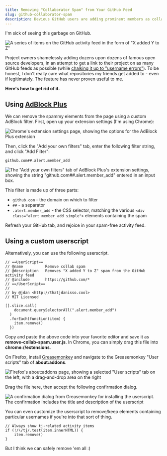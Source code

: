 ```yaml
---
title: Removing "Collaborator Spam" from Your GitHub Feed
slug: github-collaborator-spam
description: Devious GitHub users are adding prominent members as collaborators to their repositories in an attempt to gain exposure. Here's how to stop it.
---
```


I'm sick of seeing this garbage on GitHub.

![A series of items on the GitHub activity feed in the form of "X added Y to Z"](/img/github-spam.png)

Project owners shamelessly adding dozens upon dozens of famous open source developers, in an attempt to get a link to their project on as many GitHub feeds as possible (while [chalking it up to "username errors"](https://github.com/joni2back/angular-filemanager/issues/59)). To be honest, I don't really care what repositories my friends get added to - even if legitimately. The feature has never proven useful to me.

**Here's how to get rid of it.**

## Using [AdBlock Plus](https://adblockplus.org/)

We can remove the spammy elements from the page using a custom AdBlock filter. First, open up your extension settings (I'm using Chrome):

![Chrome's extension settings page, showing the options for the AdBlock Plus extension](/img/extension-settings.png)

Then, click the "Add your own filters" tab, enter the following filter string, and click "Add Filter":

```
github.com##.alert.member_add
```

![The "Add your own filters" tab of AdBlock Plus's extension settings, showing the string "github.com##.alert.member_add" entered in an input box.](/img/custom-filters.png)

This filter is made up of three parts:

* `github.com` - the domain on which to filter
* `##` - a separator
* `.alert.member_add` - the CSS selector, matching the various `<div class="alert member_add simple">` elements containing the spam

Refresh your GitHub tab, and rejoice in your spam-free activity feed.

## Using a custom userscript

Alternatively, you can use the following userscript.

```
// ==UserScript==
// @name          Remove collab spam
// @description   Removes "X added Y to Z" spam from the GitHub activity feed
// @include       https://github.com/*
// ==/UserScript==
//
// by @jdan <http://thatjdanisso.cool>
// MIT Licensed

[].slice.call(
    document.querySelectorAll(".alert.member_add")
  )
  .forEach(function(item) {
    item.remove()
  })
```

Copy and paste the above code into your favorite editor and save it as **remove-collab-spam.user.js**. In Chrome, you can simply drag this file into **chrome://extensions**.

On Firefox, install [Greasemonkey](https://addons.mozilla.org/en-US/firefox/addon/greasemonkey/) and navigate to the Greasemonkey "User scripts" tab of **about:addons**.

![Firefox's about:addons page, showing a selected "User scripts" tab on the left, with a drag-and-drop area on the right](/img/greasemonkey.png)

Drag the file here, then accept the following confirmation dialog.

![A confirmation dialog from Greasemonkey for installing the userscript. The confirmation includes the title and description of the userscript](/img/greasemonkey-confirm.png)

You can even customize the userscript to remove/keep elements containing particular usernames if you're into that sort of thing.

```
// Always show tj-related activity items
if (!/\/tj/.test(item.innerHTML)) {
    item.remove()
}
```

But I think we can safely remove 'em all :)
